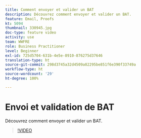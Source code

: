 ```yaml
---
title: Comment envoyer et valider un BAT
description: Découvrez comment envoyer et valider un BAT.
feature: Email, Proofs
kt: 5094
thumbnail: 330945.jpg
doc-type: feature video
activity: use
team: WWFRE
role: Business Practitioner
level: Beginner
exl-id: 725d5704-631b-4e5e-8910-876275d37646
translation-type: ht
source-git-commit: 298d3745a32d4509a82295be851f6e390f33749a
workflow-type: ht
source-wordcount: '29'
ht-degree: 100%

---
```


# Envoi et validation de BAT

Découvrez comment envoyer et valider un BAT.

>[!VIDEO](https://video.tv.adobe.com/v/330945)
